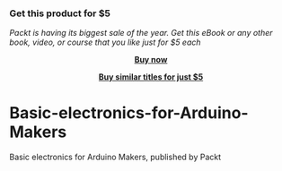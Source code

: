 
### Get this product for $5

<i>Packt is having its biggest sale of the year. Get this eBook or any other book, video, or course that you like just for $5 each</i>


<b><p align='center'>[Buy now](https://packt.link/9781788628679)</p></b>


<b><p align='center'>[Buy similar titles for just $5](https://subscription.packtpub.com/search)</p></b>


# Basic-electronics-for-Arduino-Makers
Basic electronics for Arduino Makers, published by Packt
